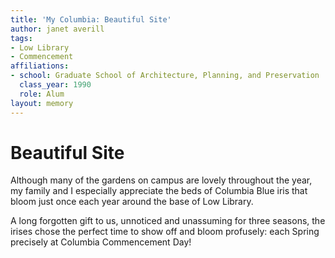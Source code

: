 ```yaml
---
title: 'My Columbia: Beautiful Site'
author: janet averill
tags:
- Low Library
- Commencement
affiliations:
- school: Graduate School of Architecture, Planning, and Preservation
  class_year: 1990
  role: Alum
layout: memory
---
```


# Beautiful Site

Although many of the gardens on campus are lovely throughout the year, my family and I especially appreciate the beds of Columbia Blue iris that bloom just once each year around the base of Low Library.

A long forgotten gift to us, unnoticed and unassuming  for three seasons, the irises chose the perfect time to show off and  bloom  profusely: each Spring precisely at Columbia Commencement Day!
